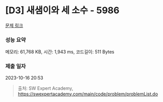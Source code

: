 # [D3] 새샘이와 세 소수 - 5986 

[문제 링크](https://swexpertacademy.com/main/code/problem/problemDetail.do?contestProbId=AWaJ3q8qV-4DFAUQ) 

### 성능 요약

메모리: 61,768 KB, 시간: 1,943 ms, 코드길이: 511 Bytes

### 제출 일자

2023-10-16 20:53



> 출처: SW Expert Academy, https://swexpertacademy.com/main/code/problem/problemList.do